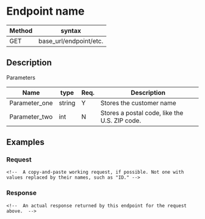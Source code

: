 # Endpoint name

Method | syntax
----- | ----------
GET | base_url/endpoint/etc.

<!-- Delete this comment after you have replaced the method and syntax above. -->

## Description

<!-- Enter a short description. What is it for, and what can it do? -->

Parameters

Name | type | Req. | Description
---- | ----- | ----- | --------------------
Parameter_one | string | Y |  Stores the customer name
Parameter_two | int  | N | Stores a postal code, like the U.S. ZIP code.

<!-- Replace the two example rows and include rows for all your parameters. -->
<!-- If one of the parameters has a set of sub-parameters, create a table or bulleted list for that, but proceed with caution. If the API is complex, there might be an easier way to do your reference section than writing markup by hand. -->

## Examples

### Request

```HTTP
<!--  A copy-and-paste working request, if possible. Not one with values replaced by their names, such as "ID." -->

```

<!-- Follow with comments to explain what each part of the request is doing -->

### Response

```HTTP
<!--  An actual response returned by this endpoint for the request above.  -->

```

<!-- Write a comment explaining the response, if it would be helpful. For a response with a complicated schema, create a table like the one used above for the request.  -->